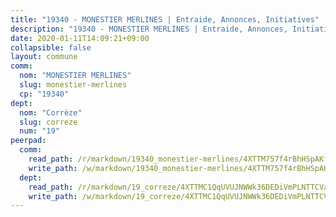 ```yaml
---
title: "19340 - MONESTIER MERLINES | Entraide, Annonces, Initiatives"
description: "19340 - MONESTIER MERLINES | Entraide, Annonces, Initiatives"
date: 2020-01-11T14:09:21+09:00
collapsible: false
layout: commune
comm:
  nom: "MONESTIER MERLINES"
  slug: monestier-merlines
  cp: "19340"
dept:
  nom: "Corrèze"
  slug: correze
  num: "19"
peerpad:
  comm:
    read_path: /r/markdown/19340_monestier-merlines/4XTTM757f4rBhHSpAKf9uWZ8eUQncpSfaH4XKvihnnQcNVaGh
    write_path: /w/markdown/19340_monestier-merlines/4XTTM757f4rBhHSpAKf9uWZ8eUQncpSfaH4XKvihnnQcNVaGh-K3TgTnQDTDoaneQx1W6C2s5sJDuvVn9R7DZ4sFmMMiabWfmE2ofiadfEtUQN99Cbsh1wHjHD5BYgS3y65aGDEWpauGY4w4y8CvptQwpW6kqBtQn2eokc1JZKEQQxaUSWtgGjww4D
  dept:
    read_path: /r/markdown/19_correze/4XTTMC1QqUVUJNWWk36DEDiVmPLNTTCVay5E5gwEvpSf36VsS
    write_path: /w/markdown/19_correze/4XTTMC1QqUVUJNWWk36DEDiVmPLNTTCVay5E5gwEvpSf36VsS-K3TgUzu4fqyixiBZaA5Ejd2iCC9xJnV2MqYc8L2r22c4qVWWx9VnJmMAAFTQjLmwLDBGZ9pgHdAtPGZHV6pZb6y2bhgaqXFUJ1Fp1QgihzJpszTr9ow8JcXoeYzTUZfY7Rzzn9sS
---
```


